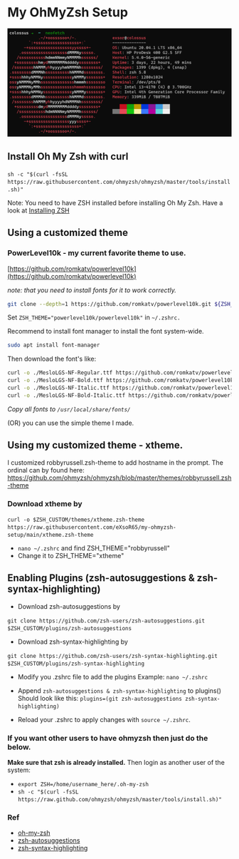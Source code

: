 
# My OhMyZsh Setup

![](ohmyzsh-setup.PNG)

## Install Oh My Zsh with curl

`sh -c "$(curl -fsSL https://raw.githubusercontent.com/ohmyzsh/ohmyzsh/master/tools/install.sh)"`

Note: You need to have ZSH installed before installing Oh My Zsh. Have a look at [Installing ZSH](https://github.com/ohmyzsh/ohmyzsh/wiki/Installing-ZSH)


## Using a customized theme

### PowerLevel10k - my current favorite theme to use. 

[https://github.com/romkatv/powerlevel10k](https://github.com/romkatv/powerlevel10k)

*note: that you need to install fonts for it to work correctly.*

```bash
git clone --depth=1 https://github.com/romkatv/powerlevel10k.git ${ZSH_CUSTOM:-$HOME/.oh-my-zsh/custom}/themes/powerlevel10k
```

Set `ZSH_THEME="powerlevel10k/powerlevel10k"` in `~/.zshrc.`

Recommend to install font manager to install the font system-wide. 

```bash
sudo apt install font-manager
```

Then download the font's like: 

```bash
curl -o ./MesloLGS-NF-Regular.ttf https://github.com/romkatv/powerlevel10k-media/raw/master/MesloLGS%20NF%20Regular.ttf
curl -o ./MesloLGS-NF-Bold.ttf https://github.com/romkatv/powerlevel10k-media/raw/master/MesloLGS%20NF%20Bold.ttf
curl -o ./MesloLGS-NF-Italic.ttf https://github.com/romkatv/powerlevel10k-media/raw/master/MesloLGS%20NF%20Italic.ttf
curl -o ./MesloLGS-NF-Bold-Italic.ttf https://github.com/romkatv/powerlevel10k-media/raw/master/MesloLGS%20NF%20Bold%20Italic.ttf
```

*Copy all fonts to `/usr/local/share/fonts/`*


(OR) you can use the simple theme I made.


## Using my customized theme - xtheme. 

I customized robbyrussell.zsh-theme to add hostname in the prompt. The ordinal can by found here: https://github.com/ohmyzsh/ohmyzsh/blob/master/themes/robbyrussell.zsh-theme

### Download xtheme by

`curl -o $ZSH_CUSTOM/themes/xtheme.zsh-theme https://raw.githubusercontent.com/eXsoR65/my-ohmyzsh-setup/main/xtheme.zsh-theme`

- `nano ~/.zshrc` and find ZSH_THEME="robbyrussell"
-  Change it to ZSH_THEME="xtheme"

## Enabling Plugins (zsh-autosuggestions & zsh-syntax-highlighting)
 - Download zsh-autosuggestions by
 
 `git clone https://github.com/zsh-users/zsh-autosuggestions.git $ZSH_CUSTOM/plugins/zsh-autosuggestions`
 
 - Download zsh-syntax-highlighting by
 
 `git clone https://github.com/zsh-users/zsh-syntax-highlighting.git $ZSH_CUSTOM/plugins/zsh-syntax-highlighting`

 - Modify you .zshrc file to add the plugins Example: `nano ~/.zshrc`
 
 - Append `zsh-autosuggestions & zsh-syntax-highlighting` to  plugins()
 Should look like this: `plugins=(git zsh-autosuggestions zsh-syntax-highlighting)`
 
 - Reload your .zshrc to apply changes with `source ~/.zshrc`.


### If you want other users to have ohmyzsh then just do the below.
**Make sure that zsh is already installed.**
Then login as another user of the system:

- `export ZSH=/home/username_here/.oh-my-zsh`
- `sh -c "$(curl -fsSL https://raw.github.com/ohmyzsh/ohmyzsh/master/tools/install.sh)"`

 ### Ref
 - [oh-my-zsh](https://github.com/robbyrussell/oh-my-zsh)
 - [zsh-autosuggestions](https://github.com/zsh-users/zsh-autosuggestions)
 - [zsh-syntax-highlighting](https://github.com/zsh-users/zsh-syntax-highlighting)
